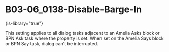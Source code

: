 # B03-06_0138-Disable-Barge-In

{is-library="true"}

<snippet id="B03-06_0138-Disable-Barge-In_snippet">



This setting applies to all dialog tasks adjacent to an Amelia Asks block or BPN Ask task where the property is set. When set on the Amelia Says block or BPN Say task, dialog can't be interrupted.


</snippet>